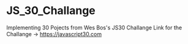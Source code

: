 # JS_30_Challange
Implementing 30 Pojects from Wes Bos's JS30 Challange
Link for the Challange -> https://javascript30.com

